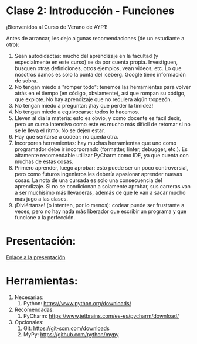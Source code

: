# Clase 2: Introducción - Funciones

¡Bienvenidos al Curso de Verano de AYP1!

Antes de arrancar, les dejo algunas recomendaciones (de un estudiante a otro):

1. Sean autodidactas: mucho del aprendizaje en la facultad (y especialmente en este curso) se da por cuenta propia. Investiguen, busquen otras definiciones, otros ejemplos, vean videos, etc. Lo que nosotros damos es solo la punta del iceberg. Google tiene información de sobra.
2. No tengan miedo a "romper todo": tenemos las herramientas para volver atrás en el tiempo (en código, obviamente), así que rompan su código, que explote. No hay aprendizaje que no requiera algún tropezón.
3. No tengan miedo a preguntar: ¡hay que perder la timidez!
4. No tengan miedo a equivocarse: todos lo hacemos.
5. Lleven al día la materia: esto es obvio, y como docente es fácil decir, pero un curso intensivo como este es mucho más difícil de retomar si no se le lleva el ritmo. No se dejen estar.
6. Hay que sentarse a codear: no queda otra.
7. Incorporen herramientas: hay muchas herramientas que uno como programador debe ir incorporando (formatter, linter, debugger, etc.). Es altamente recomendable utilizar PyCharm como IDE, ya que cuenta con muchas de estas cosas.
8. Primero aprender, luego aprobar: esto puede ser un poco controversial, pero como futuros ingenieros les debería apasionar aprender nuevas cosas. La nota de una cursada es solo una consecuencia del aprendizaje. Si no se condicionan a solamente aprobar, sus carreras van a ser muchísimo más llevaderas, además de que le van a sacar mucho más jugo a las clases.
9. ¡Diviértanse! (o intenten, por lo menos): codear puede ser frustrante a veces, pero no hay nada más liberador que escribir un programa y que funcione a la perfección.

# Presentación:

[Enlace a la presentación](https://docs.google.com/presentation/d/1shFzMBrTle53-bb5mjrm-jOxpS9mPfevykJMxmQdi3Y/edit?usp=sharing)

# Herramientas:

1. Necesarias:
   1. Python: https://www.python.org/downloads/
2. Recomendadas:
   1. PyCharm: https://www.jetbrains.com/es-es/pycharm/download/
3. Opcionales:
   1. Git: https://git-scm.com/downloads
   2. MyPy: https://github.com/python/mypy
